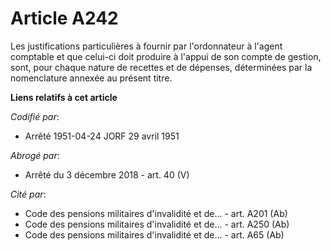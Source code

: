 # Article A242

Les justifications particulières à fournir par l'ordonnateur à l'agent comptable et que celui-ci doit produire à l'appui de
son compte de gestion, sont, pour chaque nature de recettes et de dépenses, déterminées par la nomenclature annexée au
présent titre.

**Liens relatifs à cet article**

_Codifié par_:

  - Arrêté 1951-04-24 JORF 29 avril 1951

_Abrogé par_:

  - Arrêté du 3 décembre 2018 - art. 40 (V)

_Cité par_:

  - Code des pensions militaires d'invalidité et de... - art. A201 (Ab)
  - Code des pensions militaires d'invalidité et de... - art. A250 (Ab)
  - Code des pensions militaires d'invalidité et de... - art. A65 (Ab)
